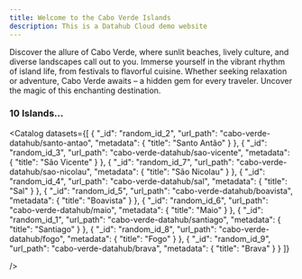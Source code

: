 ```yaml
---
title: Welcome to the Cabo Verde Islands
description: This is a Datahub Cloud demo website
---
```


Discover the allure of Cabo Verde, where sunlit beaches, lively culture, and diverse landscapes call out to you. Immerse yourself in the vibrant rhythm of island life, from festivals to flavorful cuisine. Whether seeking relaxation or adventure, Cabo Verde awaits – a hidden gem for every traveler. Uncover the magic of this enchanting destination.

### 10 Islands...

<Catalog
datasets={[
{
"_id": "random_id_2",
"url_path": "cabo-verde-datahub/santo-antao",
"metadata": {
"title": "Santo Antão"
}
},
{
"_id": "random_id_3",
"url_path": "cabo-verde-datahub/sao-vicente",
"metadata": {
"title": "São Vicente"
}
},
{
"_id": "random_id_7",
"url_path": "cabo-verde-datahub/sao-nicolau",
"metadata": {
"title": "São Nicolau"
}
},
{
"_id": "random_id_4",
"url_path": "cabo-verde-datahub/sal",
"metadata": {
"title": "Sal"
}
},
{
"_id": "random_id_5",
"url_path": "cabo-verde-datahub/boavista",
"metadata": {
"title": "Boavista"
}
},
{
"_id": "random_id_6",
"url_path": "cabo-verde-datahub/maio",
"metadata": {
"title": "Maio"
}
},
{
"_id": "random_id_1",
"url_path": "cabo-verde-datahub/santiago",
"metadata": {
"title": "Santiago"
}
},
{
"_id": "random_id_8",
"url_path": "cabo-verde-datahub/fogo",
"metadata": {
"title": "Fogo"
}
},
{
"_id": "random_id_9",
"url_path": "cabo-verde-datahub/brava",
"metadata": {
"title": "Brava"
}
}
]}

/>
